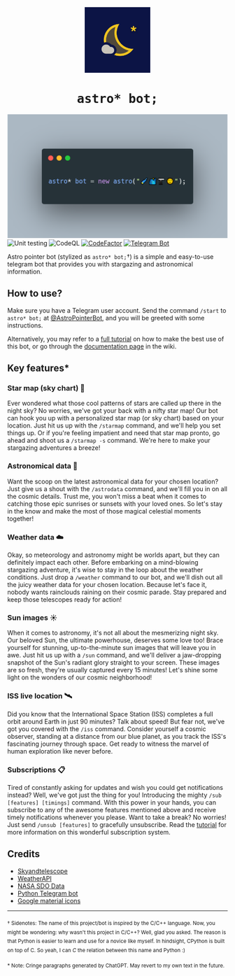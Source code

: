 <div align="center">
	<img src="assets/icon.png" alt="Icon" width="150"/>
    <h1><span style="font-family: monospace;">astro* bot;</span></h1>
</div>

![Banner](assets/description_pic.png)
![Unit testing](https://github.com/ChoiTommy/astro-pointer-bot/actions/workflows/unit-test.yml/badge.svg)
![CodeQL](https://github.com/ChoiTommy/astro-pointer-bot/actions/workflows/codeql.yml/badge.svg)
[![CodeFactor](https://www.codefactor.io/repository/github/choitommy/astro-pointer-bot/badge)](https://www.codefactor.io/repository/github/choitommy/astro-pointer-bot)
[![Telegram Bot](https://img.shields.io/badge/Telegram-bot-blue?logo=telegram)](https://t.me/AstroPointerBot)

Astro pointer bot (stylized as `astro* bot;`†) is a simple and easy-to-use telegram bot that provides you with stargazing and astronomical information.

## How to use?
Make sure you have a Telegram user account. Send the command `/start` to `astro* bot;` at [@AstroPointerBot](https://t.me/AstroPointerBot), and you will be greeted with some instructions.

Alternatively, you may refer to a [full tutorial](https://github.com/ChoiTommy/astro-pointer-bot/wiki/Tutorial) on how to make the best use of this bot, or go through the [documentation page](https://github.com/ChoiTommy/astro-pointer-bot/wiki/Documentations) in the wiki.

## Key features*

### Star map (sky chart) 🌠
Ever wondered what those cool patterns of stars are called up there in the night sky? No worries, we've got your back with a nifty star map! Our bot can hook you up with a personalized star map (or sky chart) based on your location. Just hit us up with the `/starmap` command, and we'll help you set things up. Or if you're feeling impatient and need that star map pronto, go ahead and shoot us a `/starmap -s` command. We're here to make your stargazing adventures a breeze!

### Astronomical data 🌟
Want the scoop on the latest astronomical data for your chosen location? Just give us a shout with the `/astrodata` command, and we'll fill you in on all the cosmic details. Trust me, you won't miss a beat when it comes to catching those epic sunrises or sunsets with your loved ones. So let's stay in the know and make the most of those magical celestial moments together!

### Weather data ☁️
Okay, so meteorology and astronomy might be worlds apart, but they can definitely impact each other. Before embarking on a mind-blowing stargazing adventure, it's wise to stay in the loop about the weather conditions. Just drop a `/weather` command to our bot, and we'll dish out all the juicy weather data for your chosen location. Because let's face it, nobody wants rainclouds raining on their cosmic parade. Stay prepared and keep those telescopes ready for action!

### Sun images ☀️
When it comes to astronomy, it's not all about the mesmerizing night sky. Our beloved Sun, the ultimate powerhouse, deserves some love too! Brace yourself for stunning, up-to-the-minute sun images that will leave you in awe. Just hit us up with a `/sun` command, and we'll deliver a jaw-dropping snapshot of the Sun's radiant glory straight to your screen. These images are so fresh, they're usually captured every 15 minutes! Let's shine some light on the wonders of our cosmic neighborhood!

### ISS live location 🛰️
Did you know that the International Space Station (ISS) completes a full orbit around Earth in just 90 minutes? Talk about speed! But fear not, we've got you covered with the `/iss` command. Consider yourself a cosmic observer, standing at a distance from our blue planet, as you track the ISS's fascinating journey through space. Get ready to witness the marvel of human exploration like never before.

### Subscriptions 📋
Tired of constantly asking for updates and wish you could get notifications instead? Well, we've got just the thing for you! Introducing the mighty `/sub [features] [timings]` command. With this power in your hands, you can subscribe to any of the awesome features mentioned above and receive timely notifications whenever you please. Want to take a break? No worries! Just send `/unsub [features]` to gracefully unsubscribe.  Read the [tutorial](https://github.com/ChoiTommy/astro-pointer-bot/wiki/Tutorial) for more information on this wonderful subscription system.

## Credits
- [Skyandtelescope](https://skyandtelescope.org)
- [WeatherAPI](https://www.weatherapi.com)
- [NASA SDO Data](https://sdo.gsfc.nasa.gov/data/)
- [Python Telegram bot](https://github.com/python-telegram-bot/python-telegram-bot)
- [Google material icons](https://fonts.google.com/icons)

---
<sub>† Sidenotes:
The name of this project/bot is inspired by the C/C++ language. Now, you might be wondering: why wasn't this project in C/C++? Well, glad you asked. The reason is that Python is easier to learn and use for a novice like myself. In hindsight, CPython is built on top of C. So yeah, I can _C_ the relation between this name and Python :)</sub>

<sub>* Note:
Cringe paragraphs generated by ChatGPT. May revert to my own text in the future.</sub>